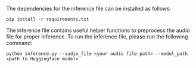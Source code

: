 The dependencies for the inference file can be installed as follows:
```
pip install -r requirements.txt
```
The inference file contains useful helper functions to preprocess the audio file for proper inference. 
To run the inference file, please run the following command:
```
python inference.py --audio_file <your audio file path> --model_path <path to Huggingface model>
```


